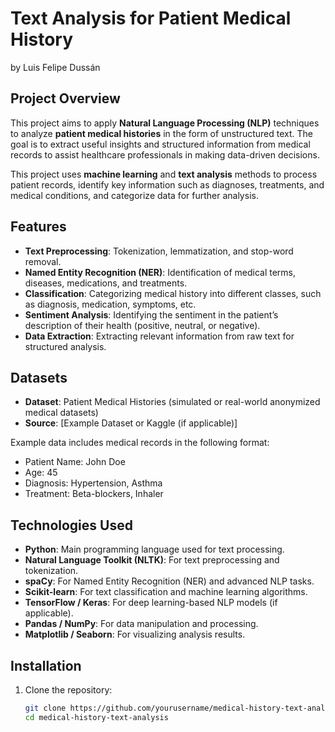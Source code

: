 # Text Analysis for Patient Medical History
by Luis Felipe Dussán
## Project Overview

This project aims to apply **Natural Language Processing (NLP)** techniques to analyze **patient medical histories** in the form of unstructured text. The goal is to extract useful insights and structured information from medical records to assist healthcare professionals in making data-driven decisions.

This project uses **machine learning** and **text analysis** methods to process patient records, identify key information such as diagnoses, treatments, and medical conditions, and categorize data for further analysis.

## Features

- **Text Preprocessing**: Tokenization, lemmatization, and stop-word removal.
- **Named Entity Recognition (NER)**: Identification of medical terms, diseases, medications, and treatments.
- **Classification**: Categorizing medical history into different classes, such as diagnosis, medication, symptoms, etc.
- **Sentiment Analysis**: Identifying the sentiment in the patient’s description of their health (positive, neutral, or negative).
- **Data Extraction**: Extracting relevant information from raw text for structured analysis.

## Datasets

- **Dataset**: Patient Medical Histories (simulated or real-world anonymized medical datasets)
- **Source**: [Example Dataset or Kaggle (if applicable)]

Example data includes medical records in the following format:
- Patient Name: John Doe
- Age: 45
- Diagnosis: Hypertension, Asthma
- Treatment: Beta-blockers, Inhaler

## Technologies Used

- **Python**: Main programming language used for text processing.
- **Natural Language Toolkit (NLTK)**: For text preprocessing and tokenization.
- **spaCy**: For Named Entity Recognition (NER) and advanced NLP tasks.
- **Scikit-learn**: For text classification and machine learning algorithms.
- **TensorFlow / Keras**: For deep learning-based NLP models (if applicable).
- **Pandas / NumPy**: For data manipulation and processing.
- **Matplotlib / Seaborn**: For visualizing analysis results.

## Installation

1. Clone the repository:
   ```bash
   git clone https://github.com/yourusername/medical-history-text-analysis.git
   cd medical-history-text-analysis
